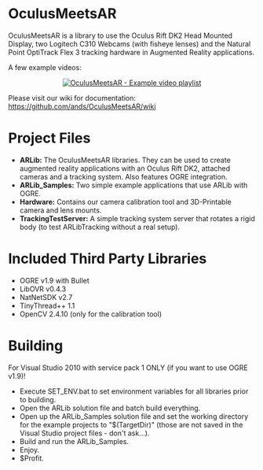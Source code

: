 OculusMeetsAR
=============

OculusMeetsAR is a library to use the Oculus Rift DK2 Head Mounted Display, two Logitech C310 Webcams (with fisheye lenses) and the Natural Point OptiTrack Flex 3 tracking hardware in Augmented Reality applications.


A few example videos:

<p align="center">
  <a href="https://www.youtube.com/watch?v=00ViRXw4kz8&index=1&list=PLhHrY3VnlsyW8hXCeFxSEMeTvPfaKLa_S">
    <img src="https://raw.githubusercontent.com/wiki/ands/OculusMeetsAR/images/RemoteGameThumb.png" alt="OculusMeetsAR - Example video playlist"/>
  </a>
</p>

Please visit our wiki for documentation: https://github.com/ands/OculusMeetsAR/wiki


Project Files
=============
- **ARLib:** The OculusMeetsAR libraries. They can be used to create augmented reality applications with an Oculus Rift DK2, attached cameras and a tracking system. Also features OGRE integration.
- **ARLib_Samples:** Two simple example applications that use ARLib with OGRE.
- **Hardware:** Contains our camera calibration tool and 3D-Printable camera and lens mounts.
- **TrackingTestServer:** A simple tracking system server that rotates a rigid body (to test ARLibTracking without a real setup).

Included Third Party Libraries
==============================
- OGRE v1.9 with Bullet
- LibOVR v0.4.3
- NatNetSDK v2.7
- TinyThread++ 1.1
- OpenCV 2.4.10 (only for the calibration tool)

Building
========
For Visual Studio 2010 with service pack 1 ONLY (if you want to use OGRE v1.9)!

- Execute SET_ENV.bat to set environment variables for all libraries prior to building.
- Open the ARLib solution file and batch build everything.
- Open up the ARLib_Samples solution file and set the working directory for the example projects to "$(TargetDir)" (those are not saved in the Visual Studio project files - don't ask...).
- Build and run the ARLib_Samples.
- Enjoy.
- $Profit.

